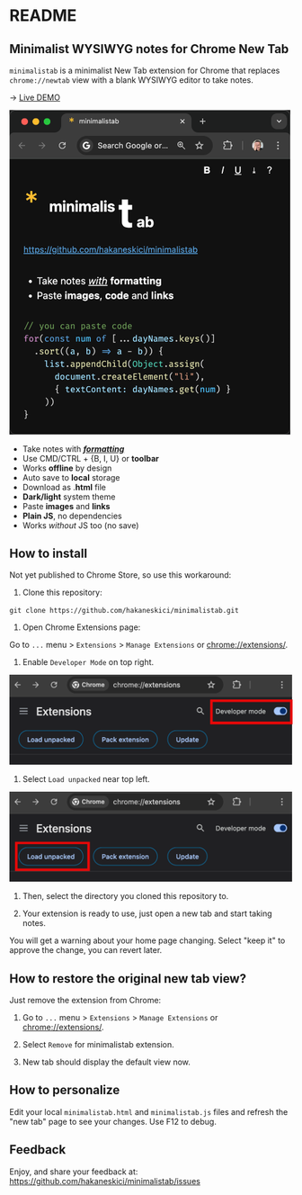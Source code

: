 # README

## Minimalist WYSIWYG notes for Chrome New Tab

`minimalistab` is a minimalist New Tab extension for Chrome that replaces `chrome://newtab` view with a blank WYSIWYG editor to take notes.

→ <a href="https://hakaneskici.github.io/minimalistab/minimalistab.html" target="_blank">Live DEMO</a>

<img src="img/demo.png" width=500>

- Take notes with <b><u><i>formatting</i></u></b>
- Use CMD/CTRL + {B, I, U} or <b>toolbar</b>
- Works <b>offline</b> by design
- Auto save to <b>local</b> storage
- Download as .<b>html</b> file
- <b>Dark/light</b> system theme
- Paste <b>images</b> and <b>links</b>
- <b>Plain JS</b>, no dependencies
- Works <i>without</i> JS too (no save)

## How to install

Not yet published to Chrome Store, so use this workaround:

1. Clone this repository:

`git clone https://github.com/hakaneskici/minimalistab.git`

1. Open Chrome Extensions page:

Go to `...` menu > `Extensions` > `Manage Extensions` or [chrome://extensions/](chrome://extensions/).

1. Enable `Developer Mode` on top right.

<img src="img/ext-developer-mode.png" width=660>

1. Select `Load unpacked` near top left.

<img src="img/ext-load-unpacked.png" width=660>

1. Then, select the directory you cloned this repository to.

1. Your extension is ready to use, just open a new tab and start taking notes.

You will get a warning about your home page changing. Select "keep it" to approve the change, you can revert later.

## How to restore the original new tab view?

Just remove the extension from Chrome:

1. Go to `...` menu > `Extensions` > `Manage Extensions` or [chrome://extensions/](chrome://extensions/).

2. Select `Remove` for minimalistab extension.

3. New tab should display the default view now.

## How to personalize

Edit your local `minimalistab.html` and `minimalistab.js` files and refresh the "new tab" page to see your changes. Use F12 to debug.

## Feedback

Enjoy, and share your feedback at:
https://github.com/hakaneskici/minimalistab/issues
